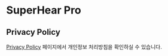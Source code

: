 # SuperHear Pro

## Privacy Policy

[Privacy Policy](privacy-policy.md) 페이지에서 개인정보 처리방침을 확인하실 수 있습니다.

